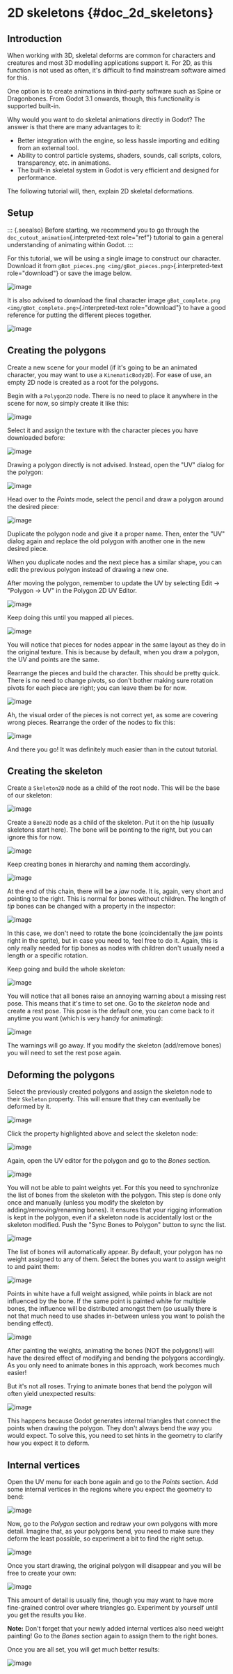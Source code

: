 2D skeletons {#doc_2d_skeletons}
============

Introduction
------------

When working with 3D, skeletal deforms are common for characters and
creatures and most 3D modelling applications support it. For 2D, as this
function is not used as often, it\'s difficult to find mainstream
software aimed for this.

One option is to create animations in third-party software such as Spine
or Dragonbones. From Godot 3.1 onwards, though, this functionality is
supported built-in.

Why would you want to do skeletal animations directly in Godot? The
answer is that there are many advantages to it:

-   Better integration with the engine, so less hassle importing and
    editing from an external tool.
-   Ability to control particle systems, shaders, sounds, call scripts,
    colors, transparency, etc. in animations.
-   The built-in skeletal system in Godot is very efficient and designed
    for performance.

The following tutorial will, then, explain 2D skeletal deformations.

Setup
-----

::: {.seealso}
Before starting, we recommend you to go through the
`doc_cutout_animation`{.interpreted-text role="ref"} tutorial to gain a
general understanding of animating within Godot.
:::

For this tutorial, we will be using a single image to construct our
character. Download it from
`gBot_pieces.png <img/gBot_pieces.png>`{.interpreted-text
role="download"} or save the image below.

![image](img/gBot_pieces.png)

It is also advised to download the final character image
`gBot_complete.png <img/gBot_complete.png>`{.interpreted-text
role="download"} to have a good reference for putting the different
pieces together.

![image](img/gBot_complete.png)

Creating the polygons
---------------------

Create a new scene for your model (if it\'s going to be an animated
character, you may want to use a `KinematicBody2D`). For ease of use, an
empty 2D node is created as a root for the polygons.

Begin with a `Polygon2D` node. There is no need to place it anywhere in
the scene for now, so simply create it like this:

![image](img/skel2d1.png)

Select it and assign the texture with the character pieces you have
downloaded before:

![image](img/skel2d2.png)

Drawing a polygon directly is not advised. Instead, open the \"UV\"
dialog for the polygon:

![image](img/skel2d3.png)

Head over to the *Points* mode, select the pencil and draw a polygon
around the desired piece:

![image](img/skel2d4.png)

Duplicate the polygon node and give it a proper name. Then, enter the
\"UV\" dialog again and replace the old polygon with another one in the
new desired piece.

When you duplicate nodes and the next piece has a similar shape, you can
edit the previous polygon instead of drawing a new one.

After moving the polygon, remember to update the UV by selecting Edit
-\> \"Polygon -\> UV\" in the Polygon 2D UV Editor.

![image](img/skel2d5.png)

Keep doing this until you mapped all pieces.

![image](img/skel2d6.png)

You will notice that pieces for nodes appear in the same layout as they
do in the original texture. This is because by default, when you draw a
polygon, the UV and points are the same.

Rearrange the pieces and build the character. This should be pretty
quick. There is no need to change pivots, so don\'t bother making sure
rotation pivots for each piece are right; you can leave them be for now.

![image](img/skel2d7.png)

Ah, the visual order of the pieces is not correct yet, as some are
covering wrong pieces. Rearrange the order of the nodes to fix this:

![image](img/skel2d8.png)

And there you go! It was definitely much easier than in the cutout
tutorial.

Creating the skeleton
---------------------

Create a `Skeleton2D` node as a child of the root node. This will be the
base of our skeleton:

![image](img/skel2d9.png)

Create a `Bone2D` node as a child of the skeleton. Put it on the hip
(usually skeletons start here). The bone will be pointing to the right,
but you can ignore this for now.

![image](img/skel2d10.png)

Keep creating bones in hierarchy and naming them accordingly.

![image](img/skel2d11.png)

At the end of this chain, there will be a *jaw* node. It is, again, very
short and pointing to the right. This is normal for bones without
children. The length of *tip* bones can be changed with a property in
the inspector:

![image](img/skel2d12.png)

In this case, we don\'t need to rotate the bone (coincidentally the jaw
points right in the sprite), but in case you need to, feel free to do
it. Again, this is only really needed for tip bones as nodes with
children don\'t usually need a length or a specific rotation.

Keep going and build the whole skeleton:

![image](img/skel2d13.png)

You will notice that all bones raise an annoying warning about a missing
rest pose. This means that it\'s time to set one. Go to the *skeleton*
node and create a rest pose. This pose is the default one, you can come
back to it anytime you want (which is very handy for animating):

![image](img/skel2d14.png)

The warnings will go away. If you modify the skeleton (add/remove bones)
you will need to set the rest pose again.

Deforming the polygons
----------------------

Select the previously created polygons and assign the skeleton node to
their `Skeleton` property. This will ensure that they can eventually be
deformed by it.

![image](img/skel2d15.png)

Click the property highlighted above and select the skeleton node:

![image](img/skel2d16.png)

Again, open the UV editor for the polygon and go to the *Bones* section.

![image](img/skel2d17.png)

You will not be able to paint weights yet. For this you need to
synchronize the list of bones from the skeleton with the polygon. This
step is done only once and manually (unless you modify the skeleton by
adding/removing/renaming bones). It ensures that your rigging
information is kept in the polygon, even if a skeleton node is
accidentally lost or the skeleton modified. Push the \"Sync Bones to
Polygon\" button to sync the list.

![image](img/skel2d18.png)

The list of bones will automatically appear. By default, your polygon
has no weight assigned to any of them. Select the bones you want to
assign weight to and paint them:

![image](img/skel2d19.png)

Points in white have a full weight assigned, while points in black are
not influenced by the bone. If the same point is painted white for
multiple bones, the influence will be distributed amongst them (so
usually there is not that much need to use shades in-between unless you
want to polish the bending effect).

![image](img/skel2d20.gif)

After painting the weights, animating the bones (NOT the polygons!) will
have the desired effect of modifying and bending the polygons
accordingly. As you only need to animate bones in this approach, work
becomes much easier!

But it\'s not all roses. Trying to animate bones that bend the polygon
will often yield unexpected results:

![image](img/skel2d21.gif)

This happens because Godot generates internal triangles that connect the
points when drawing the polygon. They don\'t always bend the way you
would expect. To solve this, you need to set hints in the geometry to
clarify how you expect it to deform.

Internal vertices
-----------------

Open the UV menu for each bone again and go to the *Points* section. Add
some internal vertices in the regions where you expect the geometry to
bend:

![image](img/skel2d22.png)

Now, go to the *Polygon* section and redraw your own polygons with more
detail. Imagine that, as your polygons bend, you need to make sure they
deform the least possible, so experiment a bit to find the right setup.

![image](img/skel2d23.png)

Once you start drawing, the original polygon will disappear and you will
be free to create your own:

![image](img/skel2d24.png)

This amount of detail is usually fine, though you may want to have more
fine-grained control over where triangles go. Experiment by yourself
until you get the results you like.

**Note:** Don\'t forget that your newly added internal vertices also
need weight painting! Go to the *Bones* section again to assign them to
the right bones.

Once you are all set, you will get much better results:

![image](img/skel2d25.gif)
